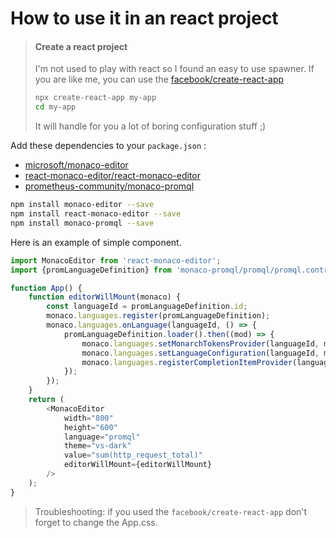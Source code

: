 # How to use it in an react project

> #### Create a react project
> I'm not used to play with react so I found an easy to use spawner.
> If you are like me, you can use the [facebook/create-react-app](https://github.com/facebook/create-react-app)
> ```bash
> npx create-react-app my-app
> cd my-app
> ```
> It will handle for you a lot of boring configuration stuff ;)

Add these dependencies to your ``package.json`` :
- [microsoft/monaco-editor](https://github.com/microsoft/monaco-editor)
- [react-monaco-editor/react-monaco-editor](https://github.com/react-monaco-editor/react-monaco-editor)
- [prometheus-community/monaco-promql](https://github.com/prometheus-community/monaco-promql)

```bash
npm install monaco-editor --save
npm install react-monaco-editor --save
npm install monaco-promql --save
```

Here is an example of simple component.

```javascript
import MonacoEditor from 'react-monaco-editor';
import {promLanguageDefinition} from 'monaco-promql/promql/promql.contribution';

function App() {
	function editorWillMount(monaco) {
		const languageId = promLanguageDefinition.id;
		monaco.languages.register(promLanguageDefinition);
		monaco.languages.onLanguage(languageId, () => {
			promLanguageDefinition.loader().then((mod) => {
				monaco.languages.setMonarchTokensProvider(languageId, mod.language);
				monaco.languages.setLanguageConfiguration(languageId, mod.languageConfiguration);
				monaco.languages.registerCompletionItemProvider(languageId, mod.completionItemProvider);
			});
		});
	}
	return (
		<MonacoEditor
			width="800"
			height="600"
			language="promql"
			theme="vs-dark"
			value="sum(http_request_total)"
			editorWillMount={editorWillMount}
		/>
	);
}
```

> Troubleshooting: if you used the ``facebook/create-react-app`` don't forget to change the App.css.
